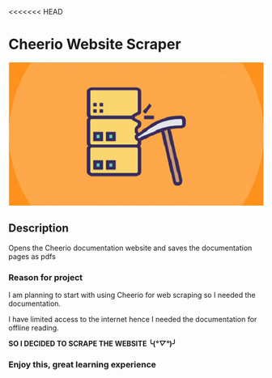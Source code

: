 <<<<<<< HEAD
# Cheerio Website Scraper

![Image](/image/i.png)

## Description

Opens the Cheerio documentation website and saves the documentation pages as pdfs

### Reason for project

I am planning to start with using Cheerio for web scraping so I needed the documentation.

I have limited access to the internet hence I needed the documentation for offline reading.

**SO I DECIDED TO SCRAPE THE WEBSITE ╰(*°▽°*)╯**

### Enjoy this, great learning experience
